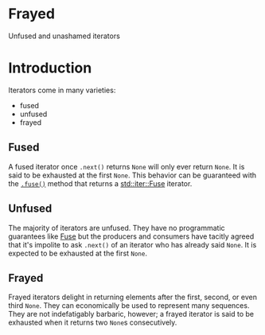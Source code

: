 # Frayed

Unfused and unashamed iterators

# Introduction

Iterators come in many varieties:

- fused
- unfused
- frayed

## Fused

A fused iterator once `.next()` returns `None` will only ever return `None`. It
is said to be exhausted at the first `None`. This behavior can be guaranteed
with the [`.fuse()`][fuse] method that returns a [std::iter::Fuse][Fuse] iterator.

## Unfused

The majority of iterators are unfused. They have no programmatic guarantees like
[Fuse][Fuse] but the producers and consumers have tacitly agreed that it's
impolite to ask `.next()` of an iterator who has already said `None`. It is
expected to be exhausted at the first `None`.

## Frayed

Frayed iterators delight in returning elements after the first, second, or even
third `None`. They can economically be used to represent many sequences. They
are not indefatigably barbaric, however; a frayed iterator is said to be
exhausted when it returns two `None`s consecutively.

[Fuse]: https://doc.rust-lang.org/std/iter/struct.Fuse.html
[fuse]: https://doc.rust-lang.org/std/iter/trait.Iterator.html#method.fuse
